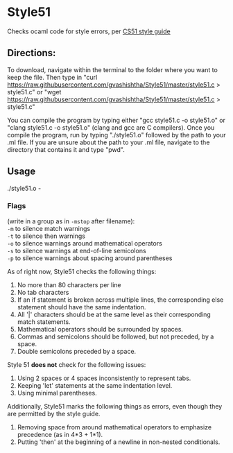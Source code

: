 # Style51
Checks ocaml code for style errors, per [CS51 style guide](https://github.com/gvashishtha/ocaml_style/blob/master/style_guide.pdf)

## Directions:

To download, navigate within the terminal to the folder where you want to keep the file. Then type in "curl https://raw.githubusercontent.com/gvashishtha/Style51/master/style51.c > style51.c" or "wget https://raw.githubusercontent.com/gvashishtha/Style51/master/style51.c > style51.c"

You can compile the program by typing either "gcc style51.c -o style51.o" or "clang style51.c -o style51.o" (clang and gcc are C compilers). Once you compile the program, run by typing "./style51.o" followed by the path to your .ml file. If you are unsure about the path to your .ml file, navigate to the directory that contains it and type "pwd".

## Usage

./style51.o <path to ml file> -<flags>

### Flags
(write in a group as in `-mstop` after filename):  
`-m` to silence match warnings  
`-t` to silence then warnings  
`-o` to silence warnings around mathematical operators  
`-s` to silence warnings at end-of-line semicolons  
`-p` to silence warnings about spacing around parentheses

As of right now, Style51 checks the following things:

1. No more than 80 characters per line
2. No tab characters
3. If an if statement is broken across multiple lines,
the corresponding else statement should have the same indentation.
4. All '|' characters should be at the same level as their corresponding match
statements.
5. Mathematical operators should be surrounded by spaces.
6. Commas and semicolons should be followed, but not preceded, by a space.
7. Double semicolons preceded by a space.

Style 51 **does not** check for the following issues:
1. Using 2 spaces or 4 spaces inconsistently to represent tabs.
2. Keeping 'let' statements at the same indentation level.
3. Using minimal parentheses.

Additionally, Style51 marks the following things as errors, even though they are permitted by the style guide.
1. Removing space from around mathematical operators to emphasize precedence (as in 4\*3 + 1\*1).
2. Putting 'then' at the beginning of a newline in non-nested conditionals.
